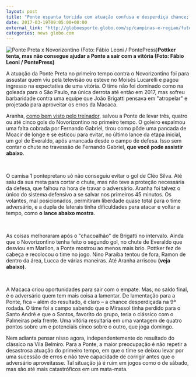 ```yaml
---
layout: post
title: "Ponte espanta torcida com atuação confusa e desperdiça chance; análise"
date: 2017-03-19T09:05:00+00:00
external_link: "http://globoesporte.globo.com/sp/campinas-e-regiao/futebol/times/ponte-preta/noticia/2017/03/ponte-espanta-torcida-com-atuacao-confusa-e-desperdica-chance-analise.html"
categories: news globo.com
---
```

 ![Ponte Preta x Novorizontino (Foto: Fábio Leoni / PontePress)](http://s2.glbimg.com/FDWDH875pIjMOQHY8GgoactdOb8=/55x0:927x668/300x230/s.glbimg.com/es/ge/f/original/2017/03/18/ponte3.jpg "Ponte Preta x Novorizontino (Foto: Fábio Leoni / PontePress)")**Pottker tenta, mas não consegue ajudar a Ponte a sair com a vitória (Foto: Fábio Leoni / PontePress)**

A atuação da Ponte Preta no primeiro tempo contra o Novorizontino foi para assustar quem viu pela televisão ou esteve no Moisés Lucarelli e pagou ingresso na expectativa de uma vitória. O time não foi dominado como na goleada para o São Paulo, na única derrota até então em 2017, mas sofreu barbaridade contra uma equipe que João Brigatti pensava em "atropelar" e projetada para aproveitar os erros da Macaca.

Aranha, [como bem visto pelo treinador](http://globoesporte.globo.com/sp/campinas-e-regiao/futebol/times/ponte-preta/noticia/2017/03/brigatti-tenta-explicar-ponte-perdida-e-diz-que-aranha-evitou-um-placar-maior.html), salvou a Ponte de levar três, quatro ou até cinco gols do Novorizontino no primeiro tempo. O goleiro espalmou uma falta cobrada por Fernando Gabriel, tirou como pôde uma pancada de Moacir de longe e se esticou para evitar, no último lance da etapa inicial, um gol de Everaldo, após arrancada desde o campo de defesa. Isso sem contar o chute no travessão de Fernando Gabriel, **que você pode assistir abaixo**.

&nbsp;

O camisa 1 pontepretano só não conseguiu evitar o gol de Cléo Silva. Até saiu da sua meta para cortar o chute, mas não teve a proteção necessária da defesa, que falhou na hora de travar o adversário. Aranha foi talvez o único do sistema defensivo a se salvar nos primeiros 45 minutos. Os volantes, mal posicionados, permitiram liberdade quase total para o time adversário, e a dupla de laterais tinha dificuldades para atacar e voltar a tempo, como **o lance abaixo mostra**.

&nbsp;

As coisas melhoraram após o "chacoalhão" de Brigatti no intervalo. Ainda que o Novorizontino tenha feito o segundo gol, no chute de Everaldo que desviou em Marllon, a Ponte mostrou ao menos mais brio. Pottker fez de cabeça e recolocou o time no jogo. Nino Paraíba tentou de fora, Ramon de dentro da área, Lucca de várias maneiras. Até Aranha arriscou **(veja abaixo)**.

&nbsp;

A Macaca criou oportunidades para sair com o empate. Mas, no saldo final, é o adversário quem tem mais coisa a lamentar. De lamentação para a Ponte, fica&nbsp;– além do resultado, é claro&nbsp;– a chance desperdiçada na 9ª rodada. O time foi a campo sabendo que o Mirassol tinha perdido para o Santo André e que o Santos, favorito do grupo, teria o clássico com o Palmeiras pela frente. Uma vitória resultaria em uma vantagem de quatro pontos sobre um e potenciais cinco sobre o outro, que joga domingo.

Nem adianta pensar nisso agora, independentemente do resultado do clássico na Vila Belmiro. Para a Ponte, a maior preocupação é não repetir a desastrosa atuação do primeiro tempo, em que o time se deixou levar por uma sucessão de erros e não teve capacidade de corrigir antes que o adversário aproveitasse. Tal situação já é ruim em jogos como o de sábado, mas são até mais catastróficos em um mata-mata.

